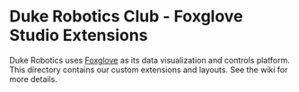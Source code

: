 # Duke Robotics Club - Foxglove Studio Extensions

Duke Robotics uses [Foxglove](https://foxglove.dev/studio) as its data visualization and controls platform.
This directory contains our custom extensions and layouts. See the wiki for more details.